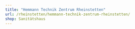 ```yaml
---
title: "Hemmann Technik Zentrum Rheinstetten"
url: /rheinstetten/hemmann-technik-zentrum-rheinstetten/
shop: Sanitätshaus
---
```

